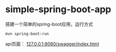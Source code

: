 # simple-spring-boot-app

搭建一个简单的spring-boot应用，运行方式
```
mvn spring-boot:run
```

api页面： [127.0.0.1:8080/swagger/index.html](http://127.0.0.1:8080/swagger/index.html)

